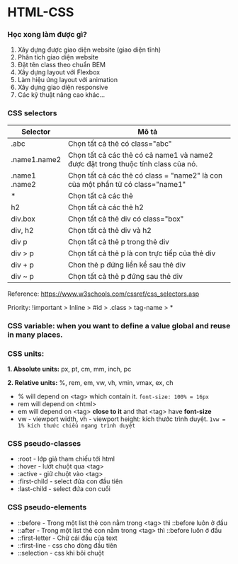 # HTML-CSS

### **Học xong làm được gì?**
1. Xây dựng được giao diện website (giao diện tĩnh)
2. Phân tích giao diện website
3. Đặt tên class theo chuẩn BEM
4. Xây dựng layout với Flexbox
5. Làm hiệu ứng layout với animation
6. Xây dựng giao diện responsive
7. Các kỹ thuật nâng cao khác...

### **CSS selectors**
| Selector | Mô tả|
| --- | --- |
| .abc | Chọn tất cả thẻ có class="abc" |
| .name1.name2 | Chọn tất cả các thẻ có cả name1 và name2 được đặt trong thuộc tính class của nó. |
| .name1 <br>.name2 | Chọn tất cả các thẻ có class = "name2" là con của một phần tử có class="name1" |
| * | Chọn tất cả các thẻ |
| h2 | Chọn tất cả các thẻ h2 |
| div.box | Chọn tất cả thẻ div có class="box" |
| div, h2 | Chọn tất cả thẻ div và h2 |
|div p | Chọn tất cả thẻ p trong thẻ div |
| div > p | Chọn tất cả thẻ p là con trực tiếp của thẻ div |
| div + p | Chon thẻ p đứng liền kề sau thẻ div |
| div ~ p | Chọn tất cả thẻ p đứng sau thẻ div |

Reference: https://www.w3schools.com/cssref/css_selectors.asp

Priority: !important > Inline > #id > .class > tag-name > *

### **CSS variable:** when you want to define a value global and reuse in many places.

### **CSS units:**

**1. Absolute units:** px, pt, cm, mm, inch, pc

**2. Relative units:** %, rem, em, vw, vh, vmin, vmax, ex, ch
* % will depend on \<tag> which contain it. `font-size: 100% = 16px`
* rem will depend on \<html> 
* em will depend on  \<tag> **close to it** and that \<tag> have **font-size**
* vw - viewport width, vh - viewport height: kích thước trình duyệt. `1vw = 1% kích thước chiều ngang trình duyệt`

### **CSS pseudo-classes**
* :root - lớp giả tham chiếu tới html
* :hover - lướt chuột qua \<tag>
* :active - giữ chuột vào \<tag>
* :first-child - select đứa con đầu tiên
* :last-child - select đứa con cuối

### **CSS pseudo-elements**
* ::before - Trong một list thẻ con nằm trong \<tag> thì ::before luôn ở đầu
* ::after - Trong một list thẻ con nằm trong \<tag> thì ::before luôn ở đầu
* ::first-letter - Chữ cái đầu của text
* ::first-line - css cho dòng đầu tiên
* ::selection - css khi bôi chuột




